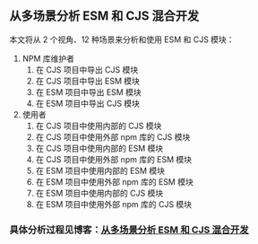 ## 从多场景分析 ESM 和 CJS 混合开发
本文将从 2 个视角、12 种场景来分析和使用 ESM 和 CJS 模块：

1. NPM 库维护者
    1. 在 CJS 项目中导出 CJS 模块
    2. 在 CJS 项目中导出 ESM 模块
    3. 在 ESM 项目中导出 ESM 模块
    4. 在 ESM 项目中导出 CJS 模块
2. 使用者
    1. 在 CJS 项目中使用内部的 CJS 模块
    2. 在 CJS 项目中使用外部 npm 库的 CJS 模块
    3. 在 CJS 项目中使用内部的 ESM 模块
    4. 在 CJS 项目中使用外部 npm 库的 ESM 模块
    5. 在 ESM 项目中使用内部的 ESM 模块
    6. 在 ESM 项目中使用外部 npm 库的 ESM 模块
    7. 在 ESM 项目中使用内部的 CJS 模块
    8. 在 ESM 项目中使用外部 npm 库的 CJS 模块

### 具体分析过程见博客：[从多场景分析 ESM 和 CJS 混合开发](https://blog.1874.cool/esm-commonjs)
